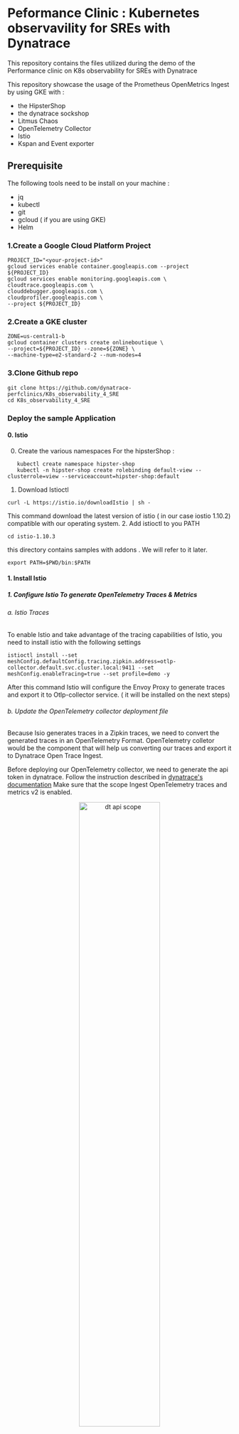 # Peformance Clinic : Kubernetes observavility for SREs with Dynatrace
This repository contains the files utilized during the demo of the Performance clinic on K8s observability for SREs with Dynatrace

This repository showcase the usage of the Prometheus OpenMetrics Ingest by using GKE with :
* the HipsterShop
* the dynatrace sockshop
* Litmus Chaos
* OpenTelemetry Collector
* Istio
* Kspan and Event exporter


## Prerequisite 
The following tools need to be install on your machine :
- jq
- kubectl
- git
- gcloud ( if you are using GKE)
- Helm
### 1.Create a Google Cloud Platform Project
```
PROJECT_ID="<your-project-id>"
gcloud services enable container.googleapis.com --project ${PROJECT_ID}
gcloud services enable monitoring.googleapis.com \
cloudtrace.googleapis.com \
clouddebugger.googleapis.com \
cloudprofiler.googleapis.com \
--project ${PROJECT_ID}
```
### 2.Create a GKE cluster
```
ZONE=us-central1-b
gcloud container clusters create onlineboutique \
--project=${PROJECT_ID} --zone=${ZONE} \
--machine-type=e2-standard-2 --num-nodes=4
```
### 3.Clone Github repo
```
git clone https://github.com/dynatrace-perfclinics/K8s_observability_4_SRE
cd K8s_observability_4_SRE
```
### Deploy the sample Application

#### 0. Istio
0. Create the various namespaces
For the hipsterShop :
```
   kubectl create namespace hipster-shop
   kubectl -n hipster-shop create rolebinding default-view --clusterrole=view --serviceaccount=hipster-shop:default
```

1. Download Istioctl
```
curl -L https://istio.io/downloadIstio | sh -
```
This command download the latest version of istio ( in our case iostio 1.10.2) compatible with our operating system.
2. Add istioctl to you PATH
```
cd istio-1.10.3
```
this directory contains samples with addons . We will refer to it later.
```
export PATH=$PWD/bin:$PATH
```
#### 1. Install Istio
##### 1. Configure Istio To generate OpenTelemetry Traces & Metrics
###### a. Istio Traces
To enable Istio and take advantage of the tracing capabilities of Istio, you need to install istio with the following settings
 ```
istioctl install --set meshConfig.defaultConfig.tracing.zipkin.address=otlp-collector.default.svc.cluster.local:9411 --set meshConfig.enableTracing=true --set profile=demo -y
 ```
After this command Istio will configure the Envoy Proxy to generate traces and export it to Otlp-collector service. ( it will be installed on the next steps)

###### b. Update the OpenTelemetry collector deployment file
Because Isio generates traces in a Zipkin traces, we need to convert the generated traces in an OpenTelemetry Format.
OpenTelemetry colletor would be the component that will help us converting our traces and export it to Dynatrace Open Trace Ingest.

Before deploying our OpenTelemetry collector, we need to generate the api token in dynatrace.
Follow the instruction described in [dynatrace's documentation](https://www.dynatrace.com/support/help/shortlink/api-authentication#generate-a-token)
Make sure that the scope Ingest OpenTelemetry traces and metrics v2 is enabled.
<p align="center"><img src="/image/dt_api.png" width="60%" alt="dt api scope" /></p>

We need to update the opentelemetry collector deployment file by referring to our dynatrace tenant
```
EXPORT DT_API_TOKEN=<YOUR DT TOKEN>
EXPORT DT_API_URL="https://{your-environment-id}.live.dynatrace.com"
sed -i "s,TENANTURL_TOREPLACE,$DT_API_URL," istio/otel-collector-deployment.yaml
sed -i "s,DT_API_TOKEN_TO_REPLACE,$DT_API_TOKEN," istio/otel-collector-deployment.yaml
```
We can now deploy the openTelemetry collector :
```
kubectl apply -f istio/otel-collector-deployment.yaml
```

Then we want to instruct istio to automatically inject the envoy Proxy to all the pods of our Hipster-shop application
so we will label the namesapce : hipster-shoo
```
kubectl label namespace hipster-shop istio-injection=enabled
```
### 2. Kubernetes events : Deploy Kspan and Event exporter
#### Kspan
Kspan is a solution build by weaveworks generating OpenTelementry traces based on K8s event.
To deploy kspan , we need to create a serice account having a clusterRole to be able to get, list, watch events from the cluster.
Therefore we need to deploy kspan in the following order:
```
kubectl apply -f kspan/rbac.yaml
kubectl apply -f kspan/kspan_deployment.yaml
```
#### Event exporter
```
kubectl apply -f Event-exporter/deploy.yaml
```
The event exporter will expose 2 Prometheus Counter:
* kube_event_count
* kube_event_unique_events_total

### 3.HipsterShop
```
cd hipstershop
./setup.sh
```

##### Update the ingressgateway to expose ports for sockshop
```
kubectl edit svc istio-ingressgateway -n istio-system
```
Add the following ports :
```
- name: web
  nodePort: 31770
  port: 8080
  protocol: TCP
  targetPort: 8182
```

### 4. Expose the HipsterShop out of the cluster
```
kubectl apply -f istio/hipstershop_gateway.yaml
```
### 5. Deploy Sockshop Production
```
cd ../sockshop
kubectl create -f ./manifests/k8s-namespaces.yml

kubectl -n sockshop-production create rolebinding default-view --clusterrole=view --serviceaccount=sockshop-production:default


kubectl apply -f ./manifests/backend-services/user-db/sockshop-production/


kubectl apply -f ./manifests/backend-services/shipping-rabbitmq/sockshop-production/

kubectl apply -f ./manifests/backend-services/carts-db/
kubectl apply -f ./manifests/backend-services/catalogue-db/

kubectl apply -f ./manifests/backend-services/orders-db/

kubectl apply -f ./manifests/sockshop-app/sockshop-production/
```
### 6. Expose the HipsterShop out of the cluster
```
cd ..
kubectl apply -f istio/sockshop_gateway.yaml
```
### 7. Deploy the OpenTelemetry Collector
```
cd ..
kubectl apply -f istio/sockshop_gateway.yaml
```


### 8. Install Litmus Chaoas
```
helm repo add litmuschaos https://litmuschaos.github.io/litmus-helm/
kubectl create ns litmus
kubectl get pods -n litmus
kubectl apply -f /litmus_choas/scheduler.yaml -n litmus
```
Apply the experiments in the hipster-shop Namespace
```
kubectl apply -f /litmus_choas/experiment.yaml -n hipster-shop
```
Apply the Service account authorize to run the various experiments
```
kubectl apply -f /litmus_choas/rbac.yaml -n hipster-shop
```
Deploy the scheduled experiments :
```
kubectl apply -k /litmus_choas/schedule/ -n hipster-shop
```
### 5. Run a neoload test

#### uppdate the definition of your hipstershop url
TO get the ip adress of the istio gateway run the following command :
```
kubectl -n istio-system get service istio-ingressgateway -o jsonpath='{.status.loadBalancer.ingress[0].ip}'
```
Update the following file loadtest/hipstershop/team/servers/34#2E89#2E214#2E38.xml
update the hostname value by replacing with your Ip adress.

Download The latest version of [NeoLoad](https://www.neotys.com/support/download-neoload) 

Launch NeoLoad and opent the project : loadtest/hipstershop/hipstershop.nlp

Click on the Scenario Tab and click on run the predefined test.


